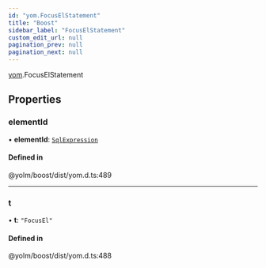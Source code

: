```yaml
---
id: "yom.FocusElStatement"
title: "Boost"
sidebar_label: "FocusElStatement"
custom_edit_url: null
pagination_prev: null
pagination_next: null
---
```


[yom](../namespaces/yom.md).FocusElStatement

## Properties

### elementId

• **elementId**: [`SqlExpression`](../namespaces/yom.md#sqlexpression)

#### Defined in

@yolm/boost/dist/yom.d.ts:489

___

### t

• **t**: ``"FocusEl"``

#### Defined in

@yolm/boost/dist/yom.d.ts:488
